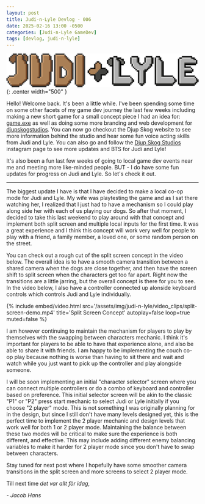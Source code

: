 ```yaml
---
layout: post
title: Judi-n-Lyle Devlog - 006
date: 2025-02-16 13:00 -0500
categories: [Judi-n-Lyle GameDev]
tags: [devlog, judi-n-lyle]
---
```


![judi-n-lyle-banner](/assets/img/judi-n-lyle/judi-n-lyle-banner.png){: .center width="500" }

Hello! Welcome back. It's been a little while. I've been spending some time on some other facets of
my game dev journey the last few weeks including making a new short game for a small concept piece I
had an idea for:
[game.exe](https://yakobjorgensen.itch.io/gameexe) as well as doing some more branding and web
development for [djupskogstudios](https://djupskog.com). You can now go checkout the Djup Skog
website to see more information behind the studio and hear some fun voice acting skills from Judi
and Lyle. You can also go and follow the [Djup Skog Studios](https://www.instagram.com/djupskogstudios/)
instagram page to see more updates and BTS for Judi and Lyle!

It's also been a fun last few weeks of going to
local game dev events near me and meeting more like-minded people. BUT - I do have some fun updates
for progress on Judi and Lyle. So let's check it out.

---

The biggest update I have is that I have decided to make a local co-op mode for Judi and Lyle. My
wife was playtesting the game and as I sat there watching her, I realized that I just had to have a
mechanism so I could play along side her with each of us playing our dogs. So after that moment, I
decided to take this last weekend to play around with that concept and implement both split
screen and multiple local inputs for the first time. It was a great experience and I think
this concept will work very well for people to play with a friend, a family member, a loved one, or
some random person on the street.

You can check out a rough cut of the split screen concept in the video below. The overall idea is to
have a smooth camera transition between a shared camera when the dogs are close together, and then
have the screen shift to split screen when the characters get too far apart. Right now the transitions are
a little jarring, but the overall concept is there for you to see. In the video below, I also have a
controller connected up alonside keyboard controls which controls Judi and Lyle individually.

{%
  include embed/video.html
  src='/assets/img/judi-n-lyle/video_clips/split-screen-demo.mp4'
  title='Split Screen Concept'
  autoplay=false
  loop=true
  muted=false
%}

I am however continuing to maintain the mechanism for players to play by themselves with the
swapping between characters mechanic. I think it's important for players to be able to have that
experience alone, and also be able to share it with friends. I am happy to be implementing the couch
co-op play because nothing is worse than having to sit
there and wait and watch while you just want to pick up the controller and play alongside someone.

I will be soon implementing an initial "character selector" screen where you can connect multiple
controllers or do a combo of keyboard and controller based on preference. This initial selector
screen will be akin to the classic "P1" or "P2" press start mechanic to select Judi or Lyle
initially if you choose "2 player" mode. This is not something I was originally planning for in the
design, but since I still don't have many levels designed yet, this is the perfect time to implement
the 2 player mechanic and design levels that work well for both 1 or 2 player mode. Maintaining the
balance between these two modes will be critical to make sure the experience is both different, and
effective. This may include adding different enemy balancing variables to make it harder for 2
player mode since you don't have to swap between characters.

Stay tuned for next post where I hopefully have some smoother camera transitions in the split screen
and more screens to select 2 player mode.

Till next time *det var allt för idag*,
 
  *- Jacob Hans*
